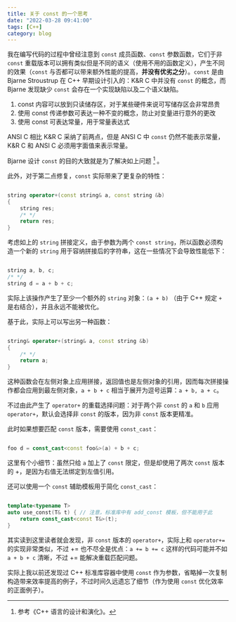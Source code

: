 ```yaml
---
title: 关于 const 的一个思考
date: "2022-03-28 09:41:00"
tags: [C++]
category: blog
---
```

我在编写代码的过程中曾经注意到 `const` 成员函数、`const` 参数函数，它们于非 `const` 重载版本可以拥有类似但是不同的语义（使用不用的函数定义），产生不同的效果（`const` 与否都可以带来额外性能的提高，**并没有优劣之分**）。`const` 是由 Bjarne Stroustrup 在 C++ 早期设计引入的：K\&R C 中并没有 `const` 的概念，而 Bjarne 发现缺少 `const` 会存在一个实现缺陷以及二个语义缺陷。

<!-- more -->

1. const 内容可以放到只读储存区，对于某些硬件来说可写储存区会非常昂贵
2. 使用 const 传递参数可表达一种不变的概念，防止对变量进行意外的更改
3. 使用 const 可表达常量，用于常量表达式

ANSI C 相比 K\&R C 采纳了前两点，但是 ANSI C 中 `const` 仍然不能表示常量，K\&R C 和 ANSI C 必须用字面值来表示常量。

Bjarne 设计 `const` 的目的大致就是为了解决如上问题 [^1] 。

[^1]: 参考《C++ 语言的设计和演化》。

此外，对于第二点修复，`const` 实际带来了更复杂的特性：

```cpp

string operator+(const string& a, const string &b)
{
    string res;
    /* */
    return res;
}

```

考虑如上的 `string` 拼接定义，由于参数为两个 `const string`，所以函数必须构造一个新的 `string` 用于容纳拼接后的字符串，这在一些情况下会导致性能低下：

```cpp

string a, b, c;
/* */
string d = a + b + c;

```

实际上该操作产生了至少一个额外的 `string` 对象：`(a + b)` （由于 C++ 规定 `+` 是右结合），并且永远不能被优化。

基于此，实际上可以写出另一种函数：

```cpp

string& operator+(string& a, const string &b)
{
    /* */
    return a;
}

```

这种函数会在左侧对象上应用拼接，返回值也是左侧对象的引用，因而每次拼接操作都会应用到最左侧对象，`a + b + c` 相当于展开为逗号运算：`a + b, a + c`。

不过由此产生了 `operator+` 的重载选择问题：对于两个非 `const` 的 `a` 和 `b` 应用 `operator+`，默认会选择非 `const` 的版本，因为非 `const` 版本更精准。

此时如果想要匹配 `const` 版本，需要使用 `const_cast`：

```cpp

foo d = const_cast<const foo&>(a) + b + c;

```

这里有个小细节：虽然只给 `a` 加上了 `const` 限定，但是却使用了两次 `const` 版本的 +，是因为右值无法绑定到左值引用。

还可以使用一个 `const` 辅助模板用于简化 `const_cast`：

```cpp

template<typename T>
auto use_const(T& t) { // 注意，标准库中有 add_const 模板，但不能用于此
	return const_cast<const T&>(t);
}

```

其实读到这里读者就会发现，非 `const` 版本的 `operator+`，实际上和 `operator+=` 的实现非常类似，不过 += 也不尽全是优点：`a += b += c` 这样的代码可能并不如 `a + b + c` 清晰，不过 += 能解决重载匹配问题。

实际上我以前还发现过 C++ 标准库容器中使用 `const` 作为参数，省略掉一次复制构造带来效率提高的例子，不过时间久远遗忘了细节（作为使用 `const` 优化效率的正面例子）。
